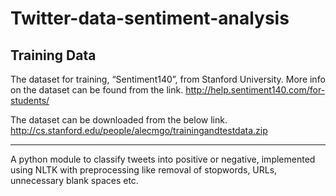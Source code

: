 # Twitter-data-sentiment-analysis
## Training Data  
The dataset for training, “Sentiment140”, from Stanford University. More info on the dataset can be found from the link. http://help.sentiment140.com/for-students/  

The dataset can be downloaded from the below link.  
http://cs.stanford.edu/people/alecmgo/trainingandtestdata.zip  
  
-----------------------------------------------------------------------------------------------  
A python module to classify tweets into positive or negative, implemented using NLTK with preprocessing like removal of stopwords, URLs, unnecessary blank spaces etc.
